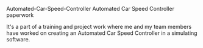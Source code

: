 Automated-Car-Speed-Controller
Automated Car Speed Controller paperwork

It's a part of a training and project work where me and my team members have worked on creating an Automated Car Speed Controller in a simulating software.

